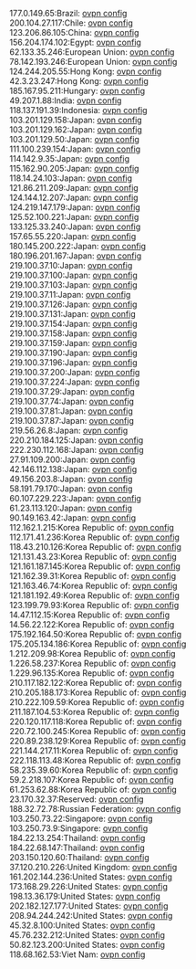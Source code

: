 177.0.149.65:Brazil: [ovpn config](vpn/177_0_149_65.ovpn)  
200.104.27.117:Chile: [ovpn config](vpn/200_104_27_117.ovpn)  
123.206.86.105:China: [ovpn config](vpn/123_206_86_105.ovpn)  
156.204.174.102:Egypt: [ovpn config](vpn/156_204_174_102.ovpn)  
62.133.35.246:European Union: [ovpn config](vpn/62_133_35_246.ovpn)  
78.142.193.246:European Union: [ovpn config](vpn/78_142_193_246.ovpn)  
124.244.205.55:Hong Kong: [ovpn config](vpn/124_244_205_55.ovpn)  
42.3.23.247:Hong Kong: [ovpn config](vpn/42_3_23_247.ovpn)  
185.167.95.211:Hungary: [ovpn config](vpn/185_167_95_211.ovpn)  
49.207.1.88:India: [ovpn config](vpn/49_207_1_88.ovpn)  
118.137.191.39:Indonesia: [ovpn config](vpn/118_137_191_39.ovpn)  
103.201.129.158:Japan: [ovpn config](vpn/103_201_129_158.ovpn)  
103.201.129.162:Japan: [ovpn config](vpn/103_201_129_162.ovpn)  
103.201.129.50:Japan: [ovpn config](vpn/103_201_129_50.ovpn)  
111.100.239.154:Japan: [ovpn config](vpn/111_100_239_154.ovpn)  
114.142.9.35:Japan: [ovpn config](vpn/114_142_9_35.ovpn)  
115.162.90.205:Japan: [ovpn config](vpn/115_162_90_205.ovpn)  
118.14.24.103:Japan: [ovpn config](vpn/118_14_24_103.ovpn)  
121.86.211.209:Japan: [ovpn config](vpn/121_86_211_209.ovpn)  
124.144.12.207:Japan: [ovpn config](vpn/124_144_12_207.ovpn)  
124.219.147.179:Japan: [ovpn config](vpn/124_219_147_179.ovpn)  
125.52.100.221:Japan: [ovpn config](vpn/125_52_100_221.ovpn)  
133.125.33.240:Japan: [ovpn config](vpn/133_125_33_240.ovpn)  
157.65.55.220:Japan: [ovpn config](vpn/157_65_55_220.ovpn)  
180.145.200.222:Japan: [ovpn config](vpn/180_145_200_222.ovpn)  
180.196.201.167:Japan: [ovpn config](vpn/180_196_201_167.ovpn)  
219.100.37.10:Japan: [ovpn config](vpn/219_100_37_10.ovpn)  
219.100.37.100:Japan: [ovpn config](vpn/219_100_37_100.ovpn)  
219.100.37.103:Japan: [ovpn config](vpn/219_100_37_103.ovpn)  
219.100.37.11:Japan: [ovpn config](vpn/219_100_37_11.ovpn)  
219.100.37.126:Japan: [ovpn config](vpn/219_100_37_126.ovpn)  
219.100.37.131:Japan: [ovpn config](vpn/219_100_37_131.ovpn)  
219.100.37.154:Japan: [ovpn config](vpn/219_100_37_154.ovpn)  
219.100.37.158:Japan: [ovpn config](vpn/219_100_37_158.ovpn)  
219.100.37.159:Japan: [ovpn config](vpn/219_100_37_159.ovpn)  
219.100.37.190:Japan: [ovpn config](vpn/219_100_37_190.ovpn)  
219.100.37.196:Japan: [ovpn config](vpn/219_100_37_196.ovpn)  
219.100.37.200:Japan: [ovpn config](vpn/219_100_37_200.ovpn)  
219.100.37.224:Japan: [ovpn config](vpn/219_100_37_224.ovpn)  
219.100.37.29:Japan: [ovpn config](vpn/219_100_37_29.ovpn)  
219.100.37.74:Japan: [ovpn config](vpn/219_100_37_74.ovpn)  
219.100.37.81:Japan: [ovpn config](vpn/219_100_37_81.ovpn)  
219.100.37.87:Japan: [ovpn config](vpn/219_100_37_87.ovpn)  
219.56.26.8:Japan: [ovpn config](vpn/219_56_26_8.ovpn)  
220.210.184.125:Japan: [ovpn config](vpn/220_210_184_125.ovpn)  
222.230.112.168:Japan: [ovpn config](vpn/222_230_112_168.ovpn)  
27.91.109.200:Japan: [ovpn config](vpn/27_91_109_200.ovpn)  
42.146.112.138:Japan: [ovpn config](vpn/42_146_112_138.ovpn)  
49.156.203.8:Japan: [ovpn config](vpn/49_156_203_8.ovpn)  
58.191.79.170:Japan: [ovpn config](vpn/58_191_79_170.ovpn)  
60.107.229.223:Japan: [ovpn config](vpn/60_107_229_223.ovpn)  
61.23.113.120:Japan: [ovpn config](vpn/61_23_113_120.ovpn)  
90.149.163.42:Japan: [ovpn config](vpn/90_149_163_42.ovpn)  
112.162.1.215:Korea Republic of: [ovpn config](vpn/112_162_1_215.ovpn)  
112.171.41.236:Korea Republic of: [ovpn config](vpn/112_171_41_236.ovpn)  
118.43.210.126:Korea Republic of: [ovpn config](vpn/118_43_210_126.ovpn)  
121.131.43.23:Korea Republic of: [ovpn config](vpn/121_131_43_23.ovpn)  
121.161.187.145:Korea Republic of: [ovpn config](vpn/121_161_187_145.ovpn)  
121.162.39.31:Korea Republic of: [ovpn config](vpn/121_162_39_31.ovpn)  
121.163.46.74:Korea Republic of: [ovpn config](vpn/121_163_46_74.ovpn)  
121.181.192.49:Korea Republic of: [ovpn config](vpn/121_181_192_49.ovpn)  
123.199.79.93:Korea Republic of: [ovpn config](vpn/123_199_79_93.ovpn)  
14.47.112.15:Korea Republic of: [ovpn config](vpn/14_47_112_15.ovpn)  
14.56.22.122:Korea Republic of: [ovpn config](vpn/14_56_22_122.ovpn)  
175.192.164.50:Korea Republic of: [ovpn config](vpn/175_192_164_50.ovpn)  
175.205.134.186:Korea Republic of: [ovpn config](vpn/175_205_134_186.ovpn)  
1.212.209.98:Korea Republic of: [ovpn config](vpn/1_212_209_98.ovpn)  
1.226.58.237:Korea Republic of: [ovpn config](vpn/1_226_58_237.ovpn)  
1.229.96.135:Korea Republic of: [ovpn config](vpn/1_229_96_135.ovpn)  
210.117.182.122:Korea Republic of: [ovpn config](vpn/210_117_182_122.ovpn)  
210.205.188.173:Korea Republic of: [ovpn config](vpn/210_205_188_173.ovpn)  
210.222.109.59:Korea Republic of: [ovpn config](vpn/210_222_109_59.ovpn)  
211.187.104.53:Korea Republic of: [ovpn config](vpn/211_187_104_53.ovpn)  
220.120.117.118:Korea Republic of: [ovpn config](vpn/220_120_117_118.ovpn)  
220.72.100.245:Korea Republic of: [ovpn config](vpn/220_72_100_245.ovpn)  
220.89.238.129:Korea Republic of: [ovpn config](vpn/220_89_238_129.ovpn)  
221.144.217.11:Korea Republic of: [ovpn config](vpn/221_144_217_11.ovpn)  
222.118.113.48:Korea Republic of: [ovpn config](vpn/222_118_113_48.ovpn)  
58.235.39.60:Korea Republic of: [ovpn config](vpn/58_235_39_60.ovpn)  
59.2.218.107:Korea Republic of: [ovpn config](vpn/59_2_218_107.ovpn)  
61.253.62.88:Korea Republic of: [ovpn config](vpn/61_253_62_88.ovpn)  
23.170.32.37:Reserved: [ovpn config](vpn/23_170_32_37.ovpn)  
188.32.72.78:Russian Federation: [ovpn config](vpn/188_32_72_78.ovpn)  
103.250.73.22:Singapore: [ovpn config](vpn/103_250_73_22.ovpn)  
103.250.73.9:Singapore: [ovpn config](vpn/103_250_73_9.ovpn)  
184.22.13.254:Thailand: [ovpn config](vpn/184_22_13_254.ovpn)  
184.22.68.147:Thailand: [ovpn config](vpn/184_22_68_147.ovpn)  
203.150.120.60:Thailand: [ovpn config](vpn/203_150_120_60.ovpn)  
37.120.210.226:United Kingdom: [ovpn config](vpn/37_120_210_226.ovpn)  
161.202.144.236:United States: [ovpn config](vpn/161_202_144_236.ovpn)  
173.168.29.226:United States: [ovpn config](vpn/173_168_29_226.ovpn)  
198.13.36.179:United States: [ovpn config](vpn/198_13_36_179.ovpn)  
202.182.127.177:United States: [ovpn config](vpn/202_182_127_177.ovpn)  
208.94.244.242:United States: [ovpn config](vpn/208_94_244_242.ovpn)  
45.32.8.100:United States: [ovpn config](vpn/45_32_8_100.ovpn)  
45.76.232.212:United States: [ovpn config](vpn/45_76_232_212.ovpn)  
50.82.123.200:United States: [ovpn config](vpn/50_82_123_200.ovpn)  
118.68.162.53:Viet Nam: [ovpn config](vpn/118_68_162_53.ovpn)  

